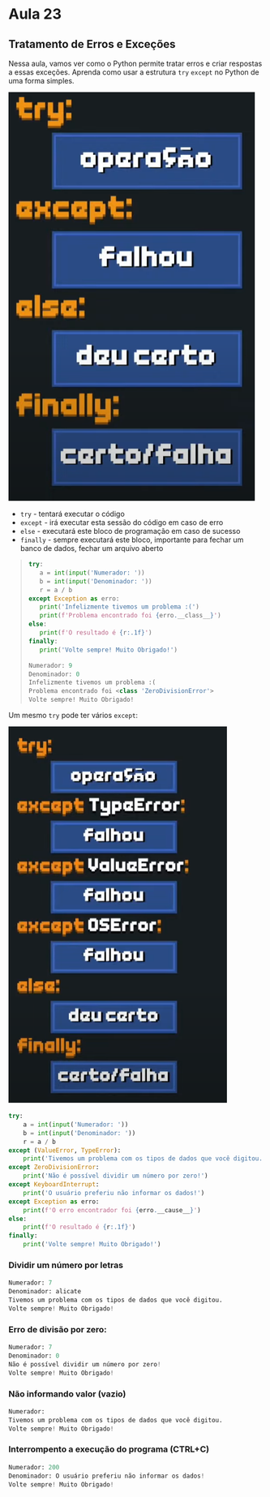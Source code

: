 # Aula 23

## Tratamento de Erros e Exceções

Nessa aula, vamos ver como o Python permite tratar erros e criar respostas a essas exceções. Aprenda como usar a estrutura `try` `except` no Python de uma forma simples.


![except](exceções.png)

* `try` -  tentará executar o código
* `except` - irá executar esta sessão do código em caso de erro
* `else` - executará este bloco de programação em caso de sucesso
* `finally` - sempre executará este bloco, importante para fechar um banco de dados, fechar um arquivo aberto

>```py
>try:
>    a = int(input('Numerador: '))
>    b = int(input('Denominador: '))
>    r = a / b
>except Exception as erro:
>    print('Infelizmente tivemos um problema :(')
>    print(f'Problema encontrado foi {erro.__class__}')
>else:
>    print(f'O resultado é {r:.1f}')
>finally:
>    print('Volte sempre! Muito Obrigado!')
>```
>```py
>Numerador: 9
>Denominador: 0
>Infelizmente tivemos um problema :(
>Problema encontrado foi <class 'ZeroDivisionError'>
>Volte sempre! Muito Obrigado!
>```

Um mesmo `try` pode ter vários `except`:

![except](exceções2.png)

```py
try:
    a = int(input('Numerador: '))
    b = int(input('Denominador: '))
    r = a / b
except (ValueError, TypeError):
    print('Tivemos um problema com os tipos de dados que você digitou.')
except ZeroDivisionError:
    print('Não é possível dividir um número por zero!')
except KeyboardInterrupt:
    print('O usuário preferiu não informar os dados!')
except Exception as erro:
    print(f'O erro encontrador foi {erro.__cause__}')
else:
    print(f'O resultado é {r:.1f}')
finally:
    print('Volte sempre! Muito Obrigado!')
```

### Dividir um número por letras

```py
Numerador: 7
Denominador: alicate
Tivemos um problema com os tipos de dados que você digitou.
Volte sempre! Muito Obrigado!
```

### Erro de divisão por zero:

```py
Numerador: 7
Denominador: 0
Não é possível dividir um número por zero!
Volte sempre! Muito Obrigado!
```

### Não informando valor (vazio)

```py
Numerador: 
Tivemos um problema com os tipos de dados que você digitou.
Volte sempre! Muito Obrigado!
```

### Interrompento a execução do programa (CTRL+C)

```py
Numerador: 200
Denominador: O usuário preferiu não informar os dados!
Volte sempre! Muito Obrigado!
```

